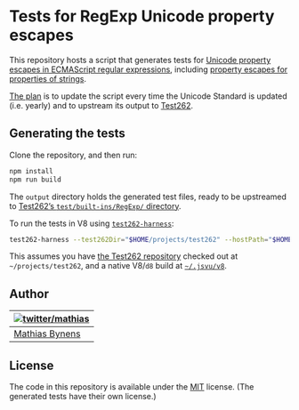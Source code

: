 # Tests for RegExp Unicode property escapes

This repository hosts a script that generates tests for [Unicode property escapes in ECMAScript regular expressions](https://github.com/tc39/proposal-regexp-unicode-property-escapes), including [property escapes for properties of strings](https://github.com/tc39/proposal-regexp-v-flag).

[The plan](https://github.com/tc39/test262/issues/950) is to update the script every time the Unicode Standard is updated (i.e. yearly) and to upstream its output to [Test262](https://github.com/tc39/test262).

## Generating the tests

Clone the repository, and then run:

```sh
npm install
npm run build
```

The `output` directory holds the generated test files, ready to be upstreamed to [Test262’s `test/built-ins/RegExp/` directory](https://github.com/tc39/test262/tree/main/test/built-ins/RegExp).

To run the tests in V8 using [`test262-harness`](https://github.com/bterlson/test262-harness):

```sh
test262-harness --test262Dir="$HOME/projects/test262" --hostPath="$HOME/.jsvu/v8" --hostType=d8 --hostArgs='--harmony-regexp-property' $(find output -name '*.js') --threads=4
```

This assumes you have [the Test262 repository](https://github.com/tc39/test262) checked out at `~/projects/test262`, and a native V8/`d8` build at [`~/.jsvu/v8`](https://github.com/GoogleChromeLabs/jsvu).

## Author

| [![twitter/mathias](https://gravatar.com/avatar/24e08a9ea84deb17ae121074d0f17125?s=70)](https://twitter.com/mathias "Follow @mathias on Twitter") |
|---|
| [Mathias Bynens](https://mathiasbynens.be/) |

## License

The code in this repository is available under the [MIT](https://mths.be/mit) license. (The generated tests have their own license.)
